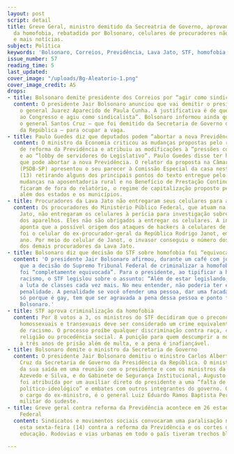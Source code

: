 ```yaml
---
layout: post
script: detail
title: Greve Geral, ministro demitido da Secreatria de Governo, aprovada a criminalização
  da homofobia, rebatadida por Bolsonaro, celulares de procuradores não vão para perícia
  e mais notícias.
subject: Política
keywords: 'Bolsonaro, Correios, Previdência, Lava Jato, STF, homofobia, '
issue_number: 57
reading_time: 5
last_updated: 
cover_image: "/uploads/Bg-Aleatorio-1.png"
cover_image_credit: AS
drops:
- title: Bolsonaro demite presidente dos Correios por “agir como sindicalista”
  content: O presidente Jair Bolsonaro anunciou que vai demitir o presidente dos Correios,
    o general Juarez Aparecido de Paula Cunha. A justificativa é de que Cunha “foi
    ao Congresso e agiu como sindicalista”. Bolsonaro informou ainda que convidou
    o general Santos Cruz – que foi demitido da Secretaria de Governo daPresidência
    da República – para ocupar a vaga.
- title: Paulo Guedes diz que deputados podem “abortar a nova Previdência”
  content: O ministro da Economia criticou as mudanças propostas pelo relator do projeto
    de reforma da Previdência e atribuiu as modificações à “pressões corporativas”
    e ao “lobby de servidores do Legislativo”. Paulo Guedes disse ter havido um recuo
    que pode abortar a nova Previdência. O relator da proposta na Câmara, Samuel Moreira
    (PSDB-SP) apresentou o seu parecer à Comissão Especial da casa nesta quinta-feira
    (13) retirando alguns dos principais pontos do texto entregue pelo governo como
    mudanças na aposentadoria rural e no Benefício de Prestação Continuada. Ainda
    ficaram de fora do relatório, o regime de capitalização proposto pelo governo,
    além dos estados e os municípios.
- title: Procuradores da Lava Jato não entregaram seus celulares para a perícia
  content: Os procuradores do Ministério Público Federal, que atuam na Operação Lava
    Jato, não entregaram os celulares à perícia para investigação sobre a invasão
    dos aparelhos. Eles não são obrigados a entregar os celulares. A investigação
    aponta que a possível origem dos ataques de hackers à celulares de autoridades
    foi o celular do ex-procurador-geral da República Rodrigo Janot, em abril desde
    ano. Por meio do celular de Janot, o invasor conseguiu o número dos celulares
    dos demais procuradores da Lava Jato.
- title: Bolsonaro diz que decisão do STF sobre homofobia foi “equivocada”
  content: 'O presidente Jair Bolsonaro afirmou, durante um café com jornalistas,
    que a decisão do Supremo Tribunal Federal de criminalizar a homofobia e a transfobia
    foi “completamente equivocada”. Para o presidente, ao tipificar a homofobia como
    racismo, o STF legislou sobre o assunto: “Além de estar legislando, está aprofundando
    a luta de classes cada vez mais. No meu entender, não poderia ter esse tipo de
    penalidade. A penalidade se você ofender uma pessoa, dar uma facada, dar um tiro
    só porque é gay, tem que ser agravada a pena dessa pessoa e ponto final", afirmou
    Bolsonaro.'
- title: STF aprova criminalização da homofobia
  content: Por 8 votos a 3, os ministros do STF decidiram que o preconceito contra
    homossexuais e transexuais deve ser considerado um crime equivalente ao crime
    de racismo. O processo proíbe qualquer discriminação contra raça, cor, etnia,
    religião ou procedência social. A punição para quem descumprir a norma é de um
    a três anos de prisão além de multa, e a pena é inafiançável.
- title: Bolsonaro demite o ministro da Secretaria de Governo
  content: O presidente Jair Bolsonaro demitiu o ministro Carlos Alberto dos Santos
    Cruz da Secretaria de Governo da Presidência da República. O ministro foi comunicado
    da sua saída em uma reunião com o presidente e com os ministros da Defesa, Fernando
    Azevedo e Silva, e do Gabinete de Segurança Institucional, Augusto Heleno. A decisão
    foi atribuída por um auxiliar direto do presidente a uma “falta de alinhamento
    político-ideológico” e embates com outros integrantes do governo. Quem assume
    o cargo do ex-ministro, é o general Luiz Eduardo Ramos Baptista Pereira, comandante
    militar do sudeste.
- title: Greve geral contra reforma da Previdência acontece em 26 estados e no Distrito
    Federal
  content: Sindicatos e movimentos sociais convocaram uma paralisação nacional para
    esta sexta-feira (14) contra a reforma da Previdência e os cortes do governo na
    educação. Rodovias e vias urbanas em todo o país tiveram trechos bloqueados.

---
```

